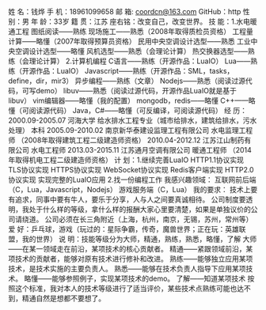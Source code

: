 姓  名：钱烨
手  机：18961099658
邮  箱: coordcn@163.com
GitHub：http
性  别：男
年  龄：33岁
籍  贯：江苏
座右铭：改变自己，改变世界。
技  能：1.水电暖通工程 
        图纸阅读——熟练
        现场施工——熟悉（2008年取得质检员资格）
        工程量计算——略懂（2007年取得预算员资格）
        民用中央空调设计选型——熟悉
        工业中央空调设计选型——略懂
        风机选型——熟悉（会理论计算）
        热交换器选型——熟练（会理论计算）
        2.计算机编程 
        C语言——熟练（开源作品：LuaIO） 
        Lua——熟练（开源作品：LuaIO）
        Javascript——熟练（开源作品：SML，tasks，define，dir，mir3）
        异步编程——熟练（文章）
        Nodejs——熟悉（阅读过源代码，可写demo）
        libuv——熟悉（阅读过源代码，开源作品LuaIO就是基于libuv）
        vim编辑器——略懂（我的配置）
        mongodb，redis——略懂
        C++——略懂（可阅读源代码）
        Java，C#——略懂（可反编译，可阅读源代码）
经  历：2000.09-2005.07 河海大学 给水排水工程专业（城市给排水，建筑给排水，污水处理） 本科
        2005.09-2010.02 南京新华泰建设监理工程有限公司 水电监理工程师 （2008年取得建筑工程二级建造师资格）
        2010.04-2012.12 江苏江山制药有限公司 水电工程师
        2013.03-2015.11 江苏通月空调有限公司 暖通工程师 （2014年取得机电工程二级建造师资格）
计  划：1.继续完善LuaIO
        HTTP1.1协议实现
        TLS协议实现
        HTTPS协议实现
        WebSocket协议实现
        Redis客户端实现
        HTTP2.0协议实现
        实现完整的LuaIO应用
        2.找一份编程工作
        我感兴趣领域：
        互联网前后端（C，Lua，Javascript，Nodejs）
        游戏服务端（C，Lua）
        我的要求：
        技术上要有追求，同事中要有牛人，要乐于分享，人与人之间要真诚相待。
        公司制度要透明，我处于什么样的等级，拿什么样的报酬大家心里要清楚，如果是单独议价的公司请绕道。
        公司必须在长三角附近（上海，杭州，南京，无锡，苏州，常州等）
爱  好：乒乓球，游戏（玩过的：星际争霸，传奇，魔兽世界；正在玩：英雄联盟，我的世界）
说  明：技能等级分为大师，精通，熟练，熟悉，略懂，了解
        大师——在某一领域走在前沿，某项技术的核心贡献者。
        精通——紧跟领域前沿，某项技术的贡献者，能够对原有技术进行修补和改进。
        熟练——能够独立应用某项技术，是技术实施的主要负责人。
        熟悉——能够在技术负责人指导下应用某项技术。
        略懂——能够参照例子，实现某项技术的demo。
        了解——知道某项技术
        按照这个标准，我对本人的技术等级进行了适当评价，某些技术点熟练可能也达不到，精通自然是想都不要想了。
